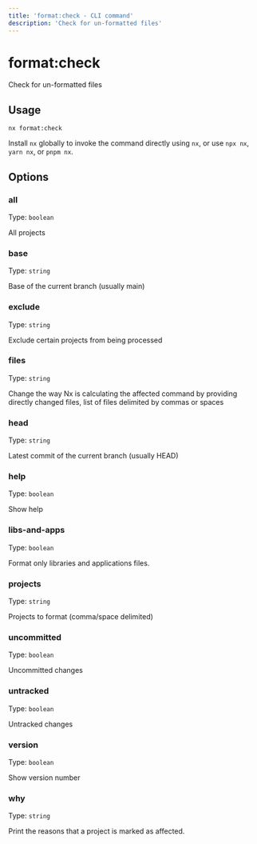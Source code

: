 ```yaml
---
title: 'format:check - CLI command'
description: 'Check for un-formatted files'
---
```


# format:check

Check for un-formatted files

## Usage

```shell
nx format:check
```

Install `nx` globally to invoke the command directly using `nx`, or use `npx nx`, `yarn nx`, or `pnpm nx`.

## Options

### all

Type: `boolean`

All projects

### base

Type: `string`

Base of the current branch (usually main)

### exclude

Type: `string`

Exclude certain projects from being processed

### files

Type: `string`

Change the way Nx is calculating the affected command by providing directly changed files, list of files delimited by commas or spaces

### head

Type: `string`

Latest commit of the current branch (usually HEAD)

### help

Type: `boolean`

Show help

### libs-and-apps

Type: `boolean`

Format only libraries and applications files.

### projects

Type: `string`

Projects to format (comma/space delimited)

### uncommitted

Type: `boolean`

Uncommitted changes

### untracked

Type: `boolean`

Untracked changes

### version

Type: `boolean`

Show version number

### why

Type: `string`

Print the reasons that a project is marked as affected.
